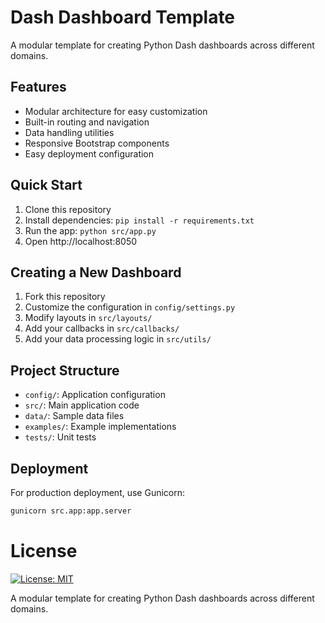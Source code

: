 # Dash Dashboard Template

A modular template for creating Python Dash dashboards across different domains.

## Features

- Modular architecture for easy customization
- Built-in routing and navigation
- Data handling utilities
- Responsive Bootstrap components
- Easy deployment configuration

## Quick Start

1. Clone this repository
2. Install dependencies: `pip install -r requirements.txt`
3. Run the app: `python src/app.py`
4. Open http://localhost:8050

## Creating a New Dashboard

1. Fork this repository
2. Customize the configuration in `config/settings.py`
3. Modify layouts in `src/layouts/`
4. Add your callbacks in `src/callbacks/`
5. Add your data processing logic in `src/utils/`

## Project Structure

- `config/`: Application configuration
- `src/`: Main application code
- `data/`: Sample data files
- `examples/`: Example implementations
- `tests/`: Unit tests

## Deployment

For production deployment, use Gunicorn:
```bash
gunicorn src.app:app.server
```

# License

[![License: MIT](https://img.shields.io/badge/License-MIT-yellow.svg)](https://opensource.org/licenses/MIT)

A modular template for creating Python Dash dashboards across different domains.
